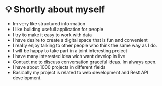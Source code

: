 # 💡 Shortly about myself

* Im very like structured information 
* I like building usefull application for people 
* I try to make it easy to work with data
* I have desire to create a digital space that is fun and convenient
* I really enjoy talking to other people who think the same way as I do.
* I will be happy to take part in a joint interesting project
* I have many interested idea wich want develop in live 
* Contact me to discuss conversation graceful ideas. Im always open. 
* I have about 1000 projects in different fields
* Basically my project is related to web development and Rest API development.

